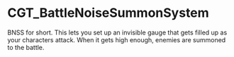 # CGT_BattleNoiseSummonSystem
BNSS for short. This lets you set up an invisible gauge that gets filled up as your characters attack. When it gets high enough, enemies are summoned to the battle.

